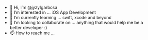 - 👋 Hi, I’m @jyzylgarbosa
- 👀 I’m interested in ... iOS App Development
- 🌱 I’m currently learning ... swift, xcode and beyond
- 💞️ I’m looking to collaborate on ... anything that would help me be a better developer :)
- 📫 How to reach me ... 

<!---
jyzylgarbosa/jyzylgarbosa is a ✨ special ✨ repository because its `README.md` (this file) appears on your GitHub profile.
You can click the Preview link to take a look at your changes.
--->
